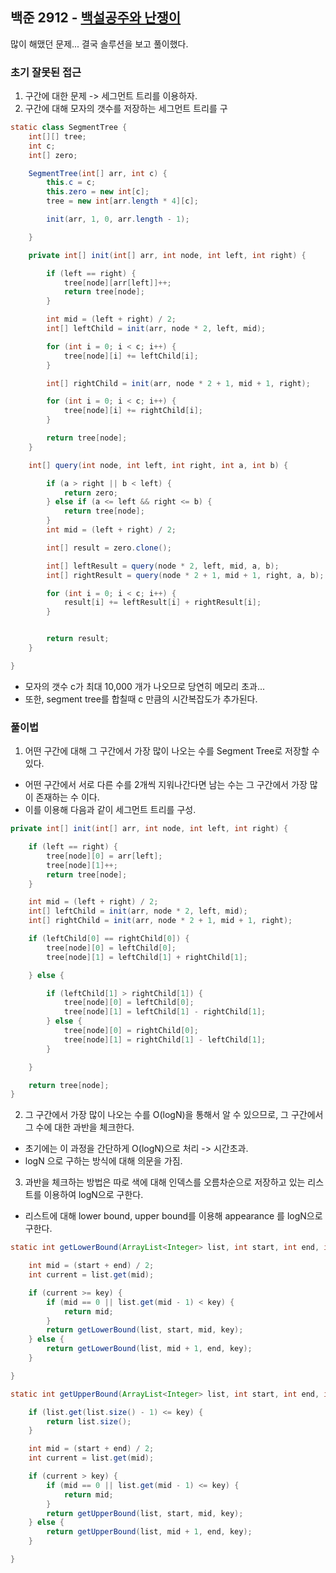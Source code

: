 ## 백준 2912 - [백설공주와 난쟁이](https://www.acmicpc.net/problem/2912)


많이 해맸던 문제... 결국 솔루션을 보고 풀이했다.

### 초기 잘못된 접근

1. 구간에 대한 문제 -> 세그먼트 트리를 이용하자.
2. 구간에 대해 모자의 갯수를 저장하는 세그먼트 트리를 구
~~~JAVA
static class SegmentTree {
    int[][] tree;
    int c;
    int[] zero;

    SegmentTree(int[] arr, int c) {
        this.c = c;
        this.zero = new int[c];
        tree = new int[arr.length * 4][c];

        init(arr, 1, 0, arr.length - 1);

    }

    private int[] init(int[] arr, int node, int left, int right) {

        if (left == right) {
            tree[node][arr[left]]++;
            return tree[node];
        }

        int mid = (left + right) / 2;
        int[] leftChild = init(arr, node * 2, left, mid);

        for (int i = 0; i < c; i++) {
            tree[node][i] += leftChild[i];
        }

        int[] rightChild = init(arr, node * 2 + 1, mid + 1, right);

        for (int i = 0; i < c; i++) {
            tree[node][i] += rightChild[i];
        }

        return tree[node];
    }

    int[] query(int node, int left, int right, int a, int b) {

        if (a > right || b < left) {
            return zero;
        } else if (a <= left && right <= b) {
            return tree[node];
        }
        int mid = (left + right) / 2;

        int[] result = zero.clone();

        int[] leftResult = query(node * 2, left, mid, a, b);
        int[] rightResult = query(node * 2 + 1, mid + 1, right, a, b);

        for (int i = 0; i < c; i++) {
            result[i] += leftResult[i] + rightResult[i];
        }


        return result;
    }

}
~~~

- 모자의 갯수 c가 최대 10,000 개가 나오므로 당연히 메모리 초과...
- 또한, segment tree를 합칠때 c 만큼의 시간복잡도가 추가된다.

### 풀이법

1. 어떤 구간에 대해 그 구간에서 가장 많이 나오는 수를 Segment Tree로 저장할 수 있다.
- 어떤 구간에서 서로 다른 수를 2개씩 지워나간다면 남는 수는 그 구간에서 가장 많이 존재하는 수 이다.
- 이를 이용해 다음과 같이 세그먼트 트리를 구성.
~~~JAVA
private int[] init(int[] arr, int node, int left, int right) {

    if (left == right) {
        tree[node][0] = arr[left];
        tree[node][1]++;
        return tree[node];
    }

    int mid = (left + right) / 2;
    int[] leftChild = init(arr, node * 2, left, mid);
    int[] rightChild = init(arr, node * 2 + 1, mid + 1, right);

    if (leftChild[0] == rightChild[0]) {
        tree[node][0] = leftChild[0];
        tree[node][1] = leftChild[1] + rightChild[1];

    } else {

        if (leftChild[1] > rightChild[1]) {
            tree[node][0] = leftChild[0];
            tree[node][1] = leftChild[1] - rightChild[1];
        } else {
            tree[node][0] = rightChild[0];
            tree[node][1] = rightChild[1] - leftChild[1];
        }

    }

    return tree[node];
}
~~~
2. 그 구간에서 가장 많이 나오는 수를 O(logN)을 통해서 알 수 있으므로, 그 구간에서 그 수에 대한 과반을 체크한다.
- 초기에는 이 과정을 간단하게 O(logN)으로 처리 -> 시간초과.
- logN 으로 구하는 방식에 대해 의문을 가짐.
3. 과반을 체크하는 방법은 따로 색에 대해 인덱스를 오름차순으로 저장하고 있는 리스트를 이용하여 logN으로 구한다.
- 리스트에 대해 lower bound, upper bound를 이용해 appearance 를 logN으로 구한다.

~~~JAVA
static int getLowerBound(ArrayList<Integer> list, int start, int end, int key) {

    int mid = (start + end) / 2;
    int current = list.get(mid);

    if (current >= key) {
        if (mid == 0 || list.get(mid - 1) < key) {
            return mid;
        }
        return getLowerBound(list, start, mid, key);
    } else {
        return getLowerBound(list, mid + 1, end, key);
    }

}

static int getUpperBound(ArrayList<Integer> list, int start, int end, int key) {

    if (list.get(list.size() - 1) <= key) {
        return list.size();
    }

    int mid = (start + end) / 2;
    int current = list.get(mid);

    if (current > key) {
        if (mid == 0 || list.get(mid - 1) <= key) {
            return mid;
        }
        return getUpperBound(list, start, mid, key);
    } else {
        return getUpperBound(list, mid + 1, end, key);
    }

}
~~~